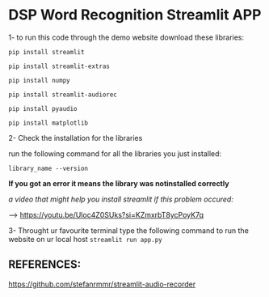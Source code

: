 # DSP Word Recognition Streamlit APP

1- to run this code through the demo website download these libraries:

`pip install streamlit`

`pip install streamlit-extras`

`pip install numpy`

`pip install streamlit-audiorec`

`pip install pyaudio`

`pip install matplotlib`

2- Check the installation for the libraries
   
run the following command for all the libraries you just installed:
   
`library_name --version`
   
**If you got an error it means the library was notinstalled correctly**
   
*a video that might help you install streamlit if this problem occured:*
   
--> https://youtu.be/Uloc4Z0SUks?si=KZmxrbT8ycPoyK7q

3- Throught ur favourite terminal type the following command to run the website on ur local host
`streamlit run app.py`

## REFERENCES:
https://github.com/stefanrmmr/streamlit-audio-recorder
